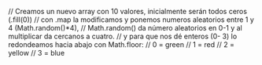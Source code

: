   // Creamos un nuevo array con 10 valores, inicialmente serán todos ceros (.fill(0))
  // con .map la modificamos y ponemos numeros aleatorios entre 1 y 4 (Math.random()*4), 
  // Math.random() da número aleatorios en 0-1 y al multiplicar da cercanos a cuatro.
  // y para que nos dé enteros (0- 3) lo redondeamos hacia abajo con Math.floor:
  // 0 = green
  // 1 = red
  // 2 = yellow
  // 3 = blue